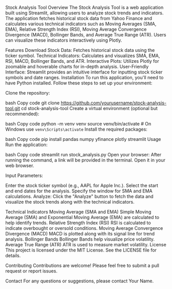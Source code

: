 Stock Analysis Tool
Overview
The Stock Analysis Tool is a web application built using Streamlit, allowing users to analyze stock trends and indicators. The application fetches historical stock data from Yahoo Finance and calculates various technical indicators such as Moving Averages (SMA, EMA), Relative Strength Index (RSI), Moving Average Convergence Divergence (MACD), Bollinger Bands, and Average True Range (ATR). Users can visualize these indicators interactively using Plotly.

Features
Download Stock Data: Fetches historical stock data using the ticker symbol.
Technical Indicators: Calculates and visualizes SMA, EMA, RSI, MACD, Bollinger Bands, and ATR.
Interactive Plots: Utilizes Plotly for zoomable and hoverable charts for in-depth analysis.
User-Friendly Interface: Streamlit provides an intuitive interface for inputting stock ticker symbols and date ranges.
Installation
To run this application, you'll need to have Python installed. Follow these steps to set up your environment:

Clone the repository:

bash
Copy code
git clone https://github.com/yourusername/stock-analysis-tool.git
cd stock-analysis-tool
Create a virtual environment (optional but recommended):

bash
Copy code
python -m venv venv
source venv/bin/activate  # On Windows use `venv\Scripts\activate`
Install the required packages:

bash
Copy code
pip install pandas numpy yfinance plotly streamlit
Usage
Run the application:

bash
Copy code
streamlit run stock_analysis.py
Open your browser: After running the command, a link will be provided in the terminal. Open it in your web browser.

Input Parameters:

Enter the stock ticker symbol (e.g., AAPL for Apple Inc.).
Select the start and end dates for the analysis.
Specify the window for SMA and EMA calculations.
Analyze: Click the "Analyze" button to fetch the data and visualize the stock trends along with the technical indicators.

Technical Indicators
Moving Average (SMA and EMA)
Simple Moving Average (SMA) and Exponential Moving Average (EMA) are calculated to help identify trends.
Relative Strength Index (RSI)
RSI is calculated to indicate overbought or oversold conditions.
Moving Average Convergence Divergence (MACD)
MACD is plotted along with its signal line for trend analysis.
Bollinger Bands
Bollinger Bands help visualize price volatility.
Average True Range (ATR)
ATR is used to measure market volatility.
License
This project is licensed under the MIT License. See the LICENSE file for details.

Contributing
Contributions are welcome! Please feel free to submit a pull request or report issues.

Contact
For any questions or suggestions, please contact Your Name.

